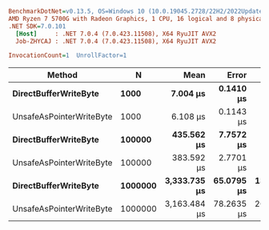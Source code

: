 ``` ini

BenchmarkDotNet=v0.13.5, OS=Windows 10 (10.0.19045.2728/22H2/2022Update)
AMD Ryzen 7 5700G with Radeon Graphics, 1 CPU, 16 logical and 8 physical cores
.NET SDK=7.0.101
  [Host]     : .NET 7.0.4 (7.0.423.11508), X64 RyuJIT AVX2
  Job-ZHYCAJ : .NET 7.0.4 (7.0.423.11508), X64 RyuJIT AVX2

InvocationCount=1  UnrollFactor=1  

```
|                   Method |       N |         Mean |      Error |      StdDev |       Median | Allocated |
|------------------------- |-------- |-------------:|-----------:|------------:|-------------:|----------:|
|    **DirectBufferWriteByte** |    **1000** |     **7.004 μs** |  **0.1410 μs** |   **0.3788 μs** |     **6.900 μs** |     **600 B** |
| UnsafeAsPointerWriteByte |    1000 |     6.108 μs |  0.1143 μs |   0.1525 μs |     6.100 μs |     600 B |
|    **DirectBufferWriteByte** |  **100000** |   **435.562 μs** |  **7.7572 μs** |   **6.4776 μs** |   **434.000 μs** |     **600 B** |
| UnsafeAsPointerWriteByte |  100000 |   383.592 μs |  2.7701 μs |   2.1627 μs |   383.450 μs |     600 B |
|    **DirectBufferWriteByte** | **1000000** | **3,333.735 μs** | **65.0795 μs** | **134.4005 μs** | **3,410.350 μs** |     **600 B** |
| UnsafeAsPointerWriteByte | 1000000 | 3,163.484 μs | 78.2635 μs | 208.9011 μs | 3,243.300 μs |     600 B |
